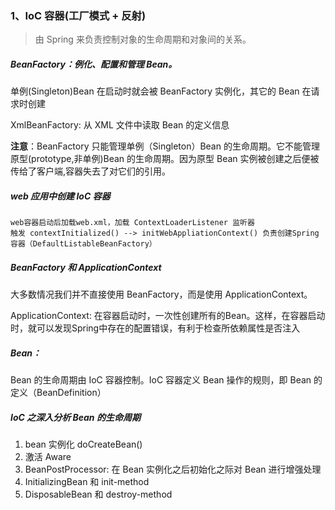 
### 1、IoC 容器(工厂模式 + 反射)
> 由 Spring 来负责控制对象的生命周期和对象间的关系。

##### BeanFactory：例化、配置和管理 Bean。
单例(Singleton)Bean 在启动时就会被 BeanFactory 实例化，其它的 Bean 在请求时创建

XmlBeanFactory: 从 XML 文件中读取 Bean 的定义信息

**注意**：BeanFactory 只能管理单例（Singleton）Bean 的生命周期。它不能管理原型(prototype,非单例)Bean 的生命周期。因为原型 Bean 实例被创建之后便被传给了客户端,容器失去了对它们的引用。

##### web 应用中创建 IoC 容器
```
web容器启动后加载web.xml，加载 ContextLoaderListener 监听器
触发 contextInitialized() --> initWebAppliationContext() 负责创建Spring容器（DefaultListableBeanFactory）
```

##### BeanFactory 和 ApplicationContext

大多数情况我们并不直接使用 BeanFactory，而是使用 ApplicationContext。

ApplicationContext: 在容器启动时，一次性创建所有的Bean。这样，在容器启动时，就可以发现Spring中存在的配置错误，有利于检查所依赖属性是否注入

##### Bean：
Bean 的生命周期由 IoC 容器控制。IoC 容器定义 Bean 操作的规则，即 Bean 的定义（BeanDefinition）

##### IoC 之深入分析 Bean 的生命周期
1. bean 实例化 doCreateBean()
2. 激活 Aware
3. BeanPostProcessor: 在 Bean 实例化之后初始化之际对 Bean 进行增强处理
4. InitializingBean 和 init-method
5. DisposableBean 和 destroy-method
